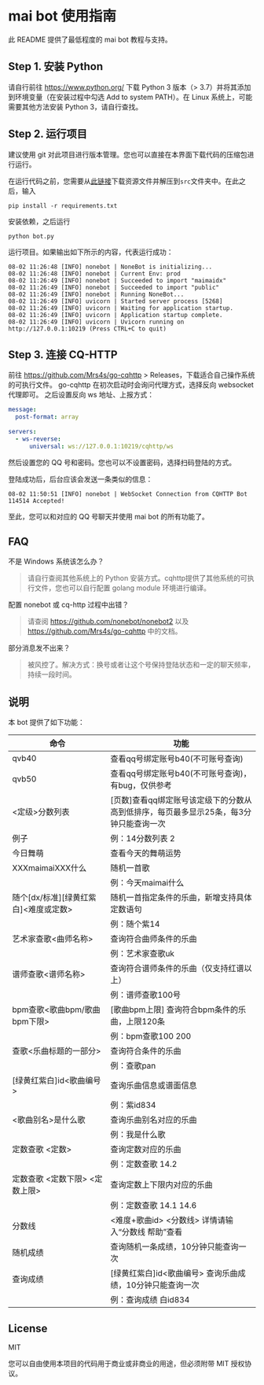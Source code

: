 # mai bot 使用指南

此 README 提供了最低程度的 mai bot 教程与支持。

## Step 1. 安装 Python

请自行前往 https://www.python.org/ 下载 Python 3 版本（> 3.7）并将其添加到环境变量（在安装过程中勾选 Add to system PATH）。在 Linux 系统上，可能需要其他方法安装 Python 3，请自行查找。

## Step 2. 运行项目

建议使用 git 对此项目进行版本管理。您也可以直接在本界面下载代码的压缩包进行运行。

在运行代码之前，您需要从[此链接](https://www.diving-fish.com/maibot/static.zip)下载资源文件并解压到`src`文件夹中。在此之后，输入
```
pip install -r requirements.txt
```
安装依赖，之后运行
```
python bot.py
```
运行项目。如果输出如下所示的内容，代表运行成功：
```
08-02 11:26:48 [INFO] nonebot | NoneBot is initializing...
08-02 11:26:48 [INFO] nonebot | Current Env: prod
08-02 11:26:49 [INFO] nonebot | Succeeded to import "maimaidx"
08-02 11:26:49 [INFO] nonebot | Succeeded to import "public"
08-02 11:26:49 [INFO] nonebot | Running NoneBot...
08-02 11:26:49 [INFO] uvicorn | Started server process [5268]
08-02 11:26:49 [INFO] uvicorn | Waiting for application startup.
08-02 11:26:49 [INFO] uvicorn | Application startup complete.
08-02 11:26:49 [INFO] uvicorn | Uvicorn running on http://127.0.0.1:10219 (Press CTRL+C to quit)
```

## Step 3. 连接 CQ-HTTP

前往 https://github.com/Mrs4s/go-cqhttp > Releases，下载适合自己操作系统的可执行文件。
go-cqhttp 在初次启动时会询问代理方式，选择反向 websocket 代理即可。
之后设置反向 ws 地址、上报方式：
```yml
message:
  post-format: array
  
servers:
  - ws-reverse:
      universal: ws://127.0.0.1:10219/cqhttp/ws
```
然后设置您的 QQ 号和密码。您也可以不设置密码，选择扫码登陆的方式。

登陆成功后，后台应该会发送一条类似的信息：
```
08-02 11:50:51 [INFO] nonebot | WebSocket Connection from CQHTTP Bot 114514 Accepted!
```
至此，您可以和对应的 QQ 号聊天并使用 mai bot 的所有功能了。

## FAQ

不是 Windows 系统该怎么办？
> 请自行查阅其他系统上的 Python 安装方式。cqhttp提供了其他系统的可执行文件，您也可以自行配置 golang module 环境进行编译。

配置 nonebot 或 cq-http 过程中出错？
> 请查阅 https://github.com/nonebot/nonebot2 以及 https://github.com/Mrs4s/go-cqhttp 中的文档。

部分消息发不出来？
> 被风控了。解决方式：换号或者让这个号保持登陆状态和一定的聊天频率，持续一段时间。

## 说明

本 bot 提供了如下功能：

命令 | 功能
------ | ------
qvb40|查看qq号绑定账号b40(不可账号查询)
qvb50|查看qq号绑定账号b40(不可账号查询)，有bug，仅供参考
<定级>分数列表|[页数]查看qq绑定账号该定级下的分数从高到低排序，每页最多显示25条，每3分钟只能查询一次
例子|例：14分数列表 2
今日舞萌|查看今天的舞萌运势
XXXmaimaiXXX什么|随机一首歌
        |例：今天maimai什么
随个[dx/标准][绿黄红紫白]<难度或定数>|随机一首指定条件的乐曲，新增支持具体定数语句
        |例：随个紫14
艺术家查歌<曲师名称>|查询符合曲师条件的乐曲
        |例：艺术家查歌uk
谱师查歌<谱师名称>|查询符合谱师条件的乐曲（仅支持红谱以上）
        |例：谱师查歌100号
bpm查歌<歌曲bpm/歌曲bpm下限>|[歌曲bpm上限] 查询符合bpm条件的乐曲，上限120条
        |例：bpm查歌100 200
查歌<乐曲标题的一部分>|查询符合条件的乐曲
        |例：查歌pan
[绿黄红紫白]id<歌曲编号>|查询乐曲信息或谱面信息
        |例：紫id834
<歌曲别名>是什么歌|查询乐曲别名对应的乐曲
        |例：我是什么歌
定数查歌 <定数>|查询定数对应的乐曲
        |例：定数查歌 14.2
定数查歌 <定数下限> <定数上限> |查询定数上下限内对应的乐曲
        |例：定数查歌 14.1 14.6
分数线|<难度+歌曲id> <分数线> 详情请输入“分数线 帮助”查看
随机成绩|查询随机一条成绩，10分钟只能查询一次
查询成绩|[绿黄红紫白]id<歌曲编号>  查询乐曲成绩，10分钟只能查询一次
        |例：查询成绩 白id834

## License

MIT

您可以自由使用本项目的代码用于商业或非商业的用途，但必须附带 MIT 授权协议。
